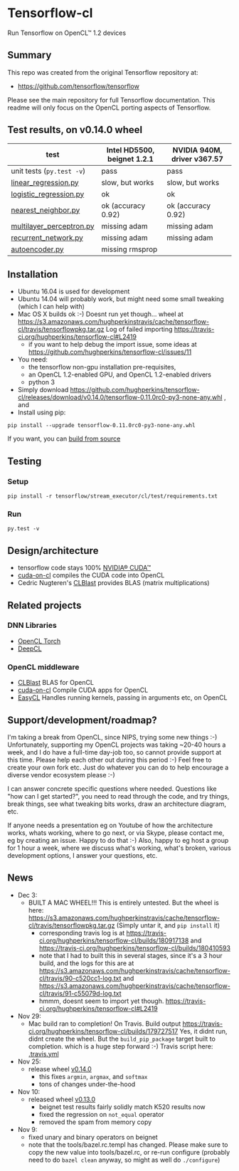 # Tensorflow-cl

Run Tensorflow on OpenCL™ 1.2 devices

## Summary

This repo was created from the original Tensorflow repository at:

- https://github.com/tensorflow/tensorflow

Please see the main repository for full Tensorflow documentation.  This readme will only focus on the OpenCL porting aspects of Tensorflow.

## Test results, on v0.14.0 wheel

| test | Intel HD5500, beignet 1.2.1 | NVIDIA 940M, driver v367.57 |
|----- |-------|-----|
| unit tests (`py.test -v`) | pass | pass |
| [linear_regression.py](https://github.com/hughperkins/TensorFlow-Examples/blob/enforce-gpu/examples/2_BasicModels/linear_regression.py) | slow, but works   | slow, but works   |
| [logistic_regression.py](https://github.com/hughperkins/TensorFlow-Examples/blob/enforce-gpu/examples/2_BasicModels/logistic_regression.py) | ok  | ok   |
| [nearest_neighbor.py](https://github.com/hughperkins/TensorFlow-Examples/blob/enforce-gpu/examples/2_BasicModels/nearest_neighbor.py) | ok (accuracy 0.92)  | ok (accuracy 0.92)   |
| [multilayer_perceptron.py](https://github.com/hughperkins/TensorFlow-Examples/blob/enforce-gpu/examples/3_NeuralNetworks/multilayer_perceptron.py) | missing adam  | missing adam |
| [recurrent_network.py](https://github.com/hughperkins/TensorFlow-Examples/blob/enforce-gpu/examples/3_NeuralNetworks/recurrent_network.py)| missing adam   |  missing adam  |
| [autoencoder.py](https://github.com/hughperkins/TensorFlow-Examples/blob/enforce-gpu/examples/3_NeuralNetworks/autoencoder.py)|  missing rmsprop  |    |

## Installation 

- Ubuntu 16.04 is used for development
- Ubuntu 14.04 will probably work, but might need some small tweaking (which I can help with)
- Mac OS X builds ok :-)  Doesnt run yet though...   wheel at https://s3.amazonaws.com/hughperkinstravis/cache/tensorflow-cl/travis/tensorflowpkg.tar.gz  Log of failed importing https://travis-ci.org/hughperkins/tensorflow-cl#L2419
   - if you want to help debug the import issue, some ideas at https://github.com/hughperkins/tensorflow-cl/issues/11
- You need:
  - the tensorflow non-gpu installation pre-requisites,
   - an OpenCL 1.2-enabled GPU, and  OpenCL 1.2-enabled drivers
   - python 3
- Simply download https://github.com/hughperkins/tensorflow-cl/releases/download/v0.14.0/tensorflow-0.11.0rc0-py3-none-any.whl , and
- Install using pip:
```
pip install --upgrade tensorflow-0.11.0rc0-py3-none-any.whl
```

If you want, you can [build from source](doc/build-from-source.md)

## Testing


### Setup

```
pip install -r tensorflow/stream_executor/cl/test/requirements.txt
```

### Run

```
py.test -v
```

## Design/architecture

- tensorflow code stays 100% [NVIDIA® CUDA™](https://www.nvidia.com/object/cuda_home_new.html)
- [cuda-on-cl](https://github.com/hughperkins/cuda-on-cl) compiles the CUDA code into OpenCL
- Cedric Nugteren's [CLBlast](https://github.com/CNugteren/CLBlast) provides BLAS (matrix multiplications)

## Related projects

### DNN Libraries
- [OpenCL Torch](https://github.com/hughperkins/distro-cl)
- [DeepCL](https://github.com/hughperkins/DeepCL)

### OpenCL middleware
- [CLBlast](https://github.com/CNugteren/CLBlast) BLAS for OpenCL
- [cuda-on-cl](https://github.com/hughperkins/cuda-on-cl)  Compile CUDA apps for OpenCL
- [EasyCL](https://github.com/hughperkins/EasyCL)   Handles running kernels, passing in arguments etc, on OpenCL

## Support/development/roadmap?

I'm taking a break from OpenCL, since NIPS, trying some new things :-)  Unfortunately, supporting my OpenCL projects was taking ~20-40 hours a week, and I do have a full-time day-job too,
so cannot provide support at this time.  Please help each other out during this period :-)  Feel free to create your own fork etc.  Just do whatever you can do to help encourage a diverse vendor ecosystem please :-)

I can answer concrete specific questions where needed.  Questions like "how can I get started?", you need to read through the code, and try things, break things, see what tweaking bits works, draw an architecture diagram, etc.

If anyone needs a presentation eg on Youtube of how the architecture works, whats working, where to go next, or via Skype, please contact me, eg by creating an issue.  Happy to do that :-)  Also, happy to eg host a group
for 1 hour a week, where we discuss what's working, what's broken, various development options, I answer your questions, etc.

## News

- Dec 3:
  - BUILT A MAC WHEEL!!!  This is entirely untested.  But the wheel is here: https://s3.amazonaws.com/hughperkinstravis/cache/tensorflow-cl/travis/tensorflowpkg.tar.gz  (Simply untar it, and `pip install` it)
    - corresponding travis log is at https://travis-ci.org/hughperkins/tensorflow-cl/builds/180917138 and https://travis-ci.org/hughperkins/tensorflow-cl/builds/180410593
    - note that I had to built this in several stages, since it's a 3 hour build, and the logs for this are at https://s3.amazonaws.com/hughperkinstravis/cache/tensorflow-cl/travis/90-c520cc1-log.txt and https://s3.amazonaws.com/hughperkinstravis/cache/tensorflow-cl/travis/91-c55079d-log.txt
    - hmmm, doesnt seem to import yet though.   https://travis-ci.org/hughperkins/tensorflow-cl#L2419
- Nov 29:
  - Mac build ran to completion!  On Travis.  Build output https://travis-ci.org/hughperkins/tensorflow-cl/builds/179727517  Yes, it didnt run, didnt create the wheel.  But the `build_pip_package` target built to completion.  which is a huge step forward :-)  Travis script here: [.travis.yml](.travis.yaml)
- Nov 25:
  - release wheel [v0.14.0](https://github.com/hughperkins/tensorflow-cl/releases/download/v0.14.0/tensorflow-0.11.0rc0-py3-none-any.whl)
    - this fixes `argmin`, `argmax`, and `softmax`
    - tons of changes under-the-hood
- Nov 10:
  - released wheel [v0.13.0](https://github.com/hughperkins/tensorflow-cl/releases/download/v0.13.0/tensorflow-0.11.0rc0-py3-none-any.whl)
     - beignet test results fairly solidly match K520 results now
     - fixed the regression on `not_equal` operator
     - removed the spam from memory copy  
- Nov 9:
  - fixed unary and binary operators on beignet
  - note that the tools/bazel.rc.templ has changed.  Please make sure to copy the new value into tools/bazel.rc, or re-run configure (probably need to do `bazel clean` anyway, so might as well do `./configure`)
